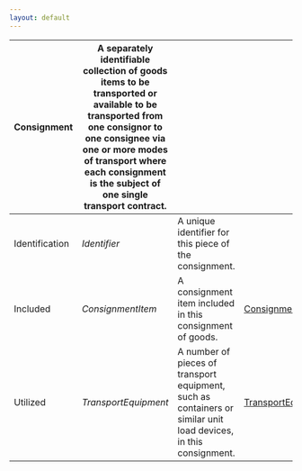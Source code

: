 ```yaml
---
layout: default
---
```


| **Consignment** | A separately identifiable collection of goods items to be transported or available to be transported from one consignor to one consignee via one or more modes of transport where each consignment is the subject of one single transport contract. | | |
| -------- | -------- | --------- | -------- |
| Identification | *Identifier* | A unique identifier for this piece of the consignment. | |
| Included | *ConsignmentItem* | A consignment item included in this consignment of goods. | [ConsignmentItem](ConsignmentItem) |
| Utilized | *TransportEquipment* | A number of pieces of transport equipment, such as containers or similar unit load devices, in this consignment. | [TransportEquipment](TransportEquipment) |

